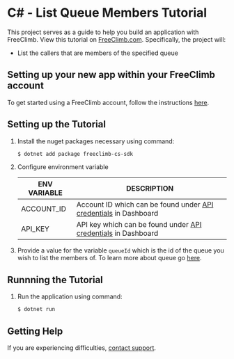 # C# - List Queue Members Tutorial

This project serves as a guide to help you build an application with FreeClimb. View this tutorial on [FreeClimb.com](https://docs.freeclimb.com/docs/list-queue-members#section-c). Specifically, the project will:

- List the callers that are members of the specified queue

## Setting up your new app within your FreeClimb account

To get started using a FreeClimb account, follow the instructions [here](https://docs.freeclimb.com/docs/getting-started-with-freeclimb).

## Setting up the Tutorial

1. Install the nuget packages necessary using command:

   ```bash
   $ dotnet add package freeclimb-cs-sdk
   ```

2. Configure environment variable

   | ENV VARIABLE            | DESCRIPTION                                                                                                                                                                             |
   | ----------------------- | --------------------------------------------------------------------------------------------------------------------------------------------------------------------------------------- |
   | ACCOUNT_ID              | Account ID which can be found under [API credentials](https://www.freeclimb.com/dashboard/portal/account/authentication) in Dashboard                                                         |
   | API_KEY              | API key which can be found under [API credentials](https://www.freeclimb.com/dashboard/portal/account/authentication) in Dashboard                                               |

3. Provide a value for the variable `queueId` which is the id of the queue you wish to list the members of. To learn more about queue go [here](https://docs.freeclimb.com/reference/call-queues).

## Runnning the Tutorial

1. Run the application using command:

   ```bash
   $ dotnet run
   ```

## Getting Help

If you are experiencing difficulties, [contact support](https://freeclimb.com/support).
